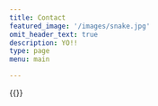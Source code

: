 ```yaml
---
title: Contact
featured_image: '/images/snake.jpg'
omit_header_text: true
description: YO!!
type: page
menu: main

---
```




{{<form-contact action="https://example.com">}}
